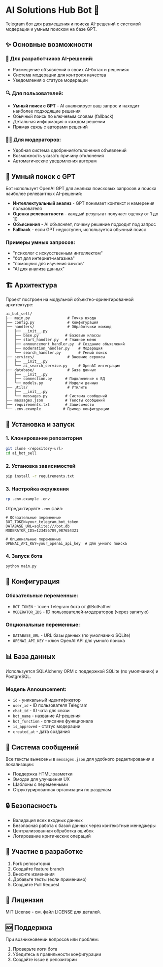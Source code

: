 # AI Solutions Hub Bot 🤖

Telegram бот для размещения и поиска AI-решений с системой модерации и умным поиском на базе GPT.

## ✨ Основные возможности

### 🚀 Для разработчиков AI-решений:
- Размещение объявлений о своих AI-ботах и решениях
- Система модерации для контроля качества
- Уведомления о статусе модерации

### 🔍 Для пользователей:
- **Умный поиск с GPT** - AI анализирует ваш запрос и находит наиболее подходящие решения
- Обычный поиск по ключевым словам (fallback)
- Детальная информация о каждом решении
- Прямая связь с авторами решений

### 👨‍💼 Для модераторов:
- Удобная система одобрения/отклонения объявлений
- Возможность указать причину отклонения
- Автоматические уведомления авторам

## 🤖 Умный поиск с GPT

Бот использует OpenAI GPT для анализа поисковых запросов и поиска наиболее релевантных AI-решений:

- **Интеллектуальный анализ** - GPT понимает контекст и намерения пользователя
- **Оценка релевантности** - каждый результат получает оценку от 1 до 10
- **Объяснения** - AI объясняет, почему решение подходит под запрос
- **Fallback** - если GPT недоступен, используется обычный поиск

### Примеры умных запросов:
- "психолог с искусственным интеллектом"
- "бот для интернет-магазина"
- "помощник для изучения языков"
- "AI для анализа данных"

## 🏗️ Архитектура

Проект построен на модульной объектно-ориентированной архитектуре:

```
ai_bot_sell/
├── main.py                 # Точка входа
├── config.py               # Конфигурация
├── handlers/               # Обработчики команд
│   ├── __init__.py
│   ├── base.py            # Базовые классы
│   ├── start_handler.py   # Главное меню
│   ├── announcement_handler.py  # Создание объявлений
│   ├── moderation_handler.py    # Модерация
│   └── search_handler.py        # Умный поиск
├── services/               # Внешние сервисы
│   ├── __init__.py
│   └── ai_search_service.py     # OpenAI интеграция
├── database/               # База данных
│   ├── __init__.py
│   ├── connection.py      # Подключение к БД
│   └── models.py          # Модели данных
├── utils/                  # Утилиты
│   ├── __init__.py
│   └── messages.py        # Система сообщений
├── messages.json          # Тексты сообщений
├── requirements.txt       # Зависимости
└── .env.example          # Пример конфигурации
```

## 🚀 Установка и запуск

### 1. Клонирование репозитория
```bash
git clone <repository-url>
cd ai_bot_sell
```

### 2. Установка зависимостей
```bash
pip install -r requirements.txt
```

### 3. Настройка окружения
```bash
cp .env.example .env
```

Отредактируйте `.env` файл:
```env
# Обязательные переменные
BOT_TOKEN=your_telegram_bot_token
DATABASE_URL=sqlite:///bot.db
MODERATOR_IDS=123456789,987654321

# Опциональные переменные
OPENAI_API_KEY=your_openai_api_key  # Для умного поиска
```

### 4. Запуск бота
```bash
python main.py
```

## 🔧 Конфигурация

### Обязательные переменные:
- `BOT_TOKEN` - токен Telegram бота от @BotFather
- `MODERATOR_IDS` - ID пользователей-модераторов (через запятую)

### Опциональные переменные:
- `DATABASE_URL` - URL базы данных (по умолчанию SQLite)
- `OPENAI_API_KEY` - ключ OpenAI API для умного поиска

## 📊 База данных

Используется SQLAlchemy ORM с поддержкой SQLite (по умолчанию) и PostgreSQL.

### Модель Announcement:
- `id` - уникальный идентификатор
- `user_id` - ID пользователя Telegram
- `chat_id` - ID чата для связи
- `bot_name` - название AI-решения
- `bot_function` - описание функционала
- `is_approved` - статус модерации
- `created_at` - дата создания

## 🎨 Система сообщений

Все тексты вынесены в `messages.json` для удобного редактирования и локализации:

- Поддержка HTML-разметки
- Эмодзи для улучшения UX
- Шаблоны с переменными
- Структурированная организация по разделам

## 🔒 Безопасность

- Валидация всех входных данных
- Безопасная работа с базой данных через контекстные менеджеры
- Централизованная обработка ошибок
- Логирование критических операций

## 🤝 Участие в разработке

1. Fork репозитория
2. Создайте feature branch
3. Внесите изменения
4. Добавьте тесты (если применимо)
5. Создайте Pull Request

## 📝 Лицензия

MIT License - см. файл LICENSE для деталей.

## 🆘 Поддержка

При возникновении вопросов или проблем:
1. Проверьте логи бота
2. Убедитесь в правильности конфигурации
3. Создайте issue в репозитории
